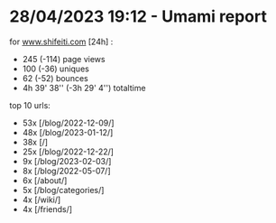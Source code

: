 # 28/04/2023 19:12 - Umami report
for www.shifeiti.com [24h] :

 - 245 (-114) page views
 - 100 (-36) uniques
 - 62 (-52) bounces
 - 4h 39' 38'' (-3h 29' 4'') totaltime


top 10 urls:
 - 53x [/blog/2022-12-09/]
 - 48x [/blog/2023-01-12/]
 - 38x [/]
 - 25x [/blog/2022-12-22/]
 - 9x [/blog/2023-02-03/]
 - 8x [/blog/2022-05-07/]
 - 6x [/about/]
 - 5x [/blog/categories/]
 - 4x [/wiki/]
 - 4x [/friends/]


